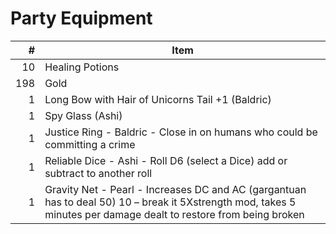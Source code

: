 # Party Equipment

\#  | Item
--: | ---------
10  | Healing Potions
198 | Gold
1   | Long Bow with Hair of Unicorns Tail +1 (Baldric)
1   | Spy Glass (Ashi)
1   | Justice Ring - Baldric - Close in on humans who could be committing a crime
1   | Reliable Dice - Ashi - Roll D6 (select a Dice) add or subtract to another roll 
1   | Gravity Net - Pearl - Increases DC and AC (gargantuan has to deal 50) 10 – break it 5Xstrength mod, takes 5 minutes per damage dealt to restore from being broken
